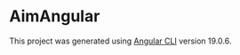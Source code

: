 # AimAngular

This project was generated using [Angular CLI](https://github.com/angular/angular-cli) version 19.0.6.
